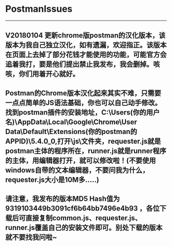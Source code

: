 # PostmanIssues
----------------------------------------------------------------------------------------------------------------------
V20180104
更新chrome版postman的汉化版本，该版本为我自己独立汉化，如有遗漏，欢迎指正。该版本在页面上去掉了部分花钱才能使用的功能，可能官方会追着我打，要是他们提出禁止我发布，我会删掉。咳咳，你们用着开心就好。
----------------------------------------------------------------------------------------------------------------------
Postman的Chrome版本汉化起来其实不难，只需要一点点简单的JS语法基础，你也可以自己动手修改。找到postman插件的安装地址，C:\Users\(你的用户名)\AppData\Local\Google\Chrome\User Data\Default\Extensions\(你的postman的APPID)\5.4.0_0,打开\js\文件夹，requester.js就是postman主体的程序所在，runner.js就是runner程序的主体，用编辑器打开，就可以修改啦！(不要使用windows自带的文本编辑器，不要问我为什么，requester.js大小是10M多.....)
----------------------------------------------------------------------------------------------------------------------
请注意，我发布的版本MD5 Hash值为 9319103449b3091cf6b64bb7496e4b93 ，各位下载后可直接复制common.js、requester.js、runner.js覆盖自己的安装文件即可。别处下载的版本就不要找我问啦~
----------------------------------------------------------------------------------------------------------------------